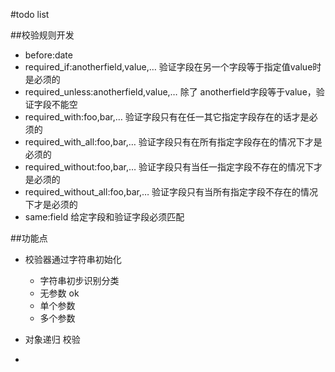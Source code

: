 #todo list

##校验规则开发
* before:date
* required_if:anotherfield,value,…
验证字段在另一个字段等于指定值value时是必须的
* required_unless:anotherfield,value,…
除了 anotherfield字段等于value，验证字段不能空
* required_with:foo,bar,…
验证字段只有在任一其它指定字段存在的话才是必须的
* required_with_all:foo,bar,…
验证字段只有在所有指定字段存在的情况下才是必须的
* required_without:foo,bar,…
验证字段只有当任一指定字段不存在的情况下才是必须的
* required_without_all:foo,bar,…
验证字段只有当所有指定字段不存在的情况下才是必须的
* same:field
给定字段和验证字段必须匹配


##功能点

* 校验器通过字符串初始化 
    - 字符串初步识别分类
    - 无参数 ok
    - 单个参数 
    - 多个参数 

* 对象递归 校验

* 

